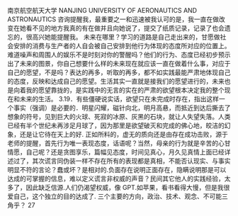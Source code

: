 南京航空航天大学
NANJING UNIVERSITY OF AERONAUTICS AND ASTRONAUTICS
咨询提醒我，最重要之一和迅速被我认可的是，我一直在做改变在她看不见的地方我真的有在做并且向她说了，提交了纸质记录，记录了也会遗忘的，很高兴她能提醒我。
未来在哪里？学习的道路是自己走出来的，甘愿做社会安排的消费与生产者的人自会被自己安排到他行为体现的态度所对应的位置上。难道噪声和周围人的娱乐不是时刻对你的警醒吗？他们的行为、态度已经初步预示出了未来的图景，你自己想要什么样的未来现在就应该一直在做着什么事，对应于自己的愿望，不是吗？表达的再多，听取的再多，都不如实践最能严肃地体现自己的态度，反映和达成自己的愿望。生活其实一直就是接我们的愿望进行的，未来也是向着我的愿望靠拢的，是实践中的无言的实在的严肃的欲望根本决定我的整个现在和未来的生活。
3.19．有些僵硬说实话，欲望只在未完成时存在，指出这样一个事实（强调）是必要的．明星闪耀，磁针向北，明月高悬，而抵近到达后撕去了想象的符号，见到巨大的火球、死寂的冰原、灰黑的石块，就让人失望失落。人类已经有半个世纪未再涉足月球了，因为那里是欲望破灭和完成的佛心地，皎洁的幻象，还是让它待在天上的好.
正如所料的，虚无的质向还是由存在成功击败，源于老师的提醒，首先行为唯一表现态度，话语呢？当然，母亲的行为就是辛苦的心甘情愿，自己呢？还是贪图享乐，篇幅见态度，时间见真心，月久见真情上面已经详述过了，其次谎言同伪装一样不存在所有的表现都是真相，不能否认现实、与事实明显不符的言论？蠢或坏？是相对的.负面存在说明正面存在，隐瞒说明那是可以达成的可掌握的信息，难以定义谎言非权威的声音？民间其它他人的实践经验，太多了，因此缺乏信源.人们仍渴望权威，像 GPT.如苹果，看书看得大慢，但是我很爱自己，这个独立的目的达成了.
三个主要的方向，政治、技术、观念、不可能三角乎？
27
